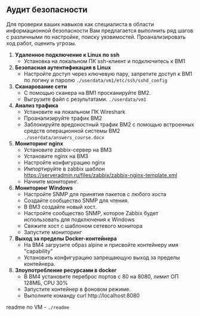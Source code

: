 ## Аудит безопасности
Для проверки ваших навыков как специалиста в области информационной безопасности Вам предлагается выполнить ряд шагов с различными по настройке, поиску уязвимостей. Проанализировать ход работ, оценить угрозы.

1) **Удаленное подключение к Linux по ssh**
    - Установка на локальном ПК ssh-клиент и подключитесь к ВМ1
2) **Безопасная аутентификация в Linux**
    - Настройте доступ через ключевую пару, запретите доступ к ВМ1 по логину и паролю `./userdata/vm1/etc/ssh/sshd_config`
3) **Сканарование сети**
    - С помощью сканера на ВМ1 просканируйте ВМ2.
    - Выгрузите файл с результатами. `./userdata/vm1`
4) **Анализ трафика**
    - Установите на локальном ПК Wireshark 
    - Проанализируйте трафик ВМ2
    - Заблокируйте вредоностный трафик ВМ2 с помощью встроенных средств операционной системы ВМ2 `./userdata/answers_course.docx`
5) **Мониторинг nginx**
    - Установите zabbix-сервер на ВМ3
    - Установите nginx на ВМ3
    - Настройте конфигурацию nginx
    - Импортируйте в zabbix шаблон https://serveradmin.ru/files/zabbix/zabbix-nginx-template.xml
    - Начните мониторинг.
6) **Мониторинг Windows**
    - Настройте SNMP для принятия пакетов с любого хоста
    - Создайте сообщество SNMP для чтения.
    - В ВМ3 создайте новый хост.
    - Настройте сообщество SNMP, которое Zabbix будет использовать для подключения к Windows
    - Свяжите хост с шаблоном сетевого монитора
    - Запустите мониторинг
7) **Выход за пределы Docker-контейнера**
    - На ВМ4 загрузите образ alpine и присвойте контейнеру имя "capability"
    - Установить конфигурацию запрещающую выход за пределы контейнера.
8) **Злоупотребление ресурсами в docker**
    - В ВМ4 установите переброс портов с 80 на 8080, лимит ОП 128МБ, CPU 30%
    - Запустите контейнер в фоновом режиме.
    - Выполните команду curl http://localhost:8080


readme по VM - `./readme`